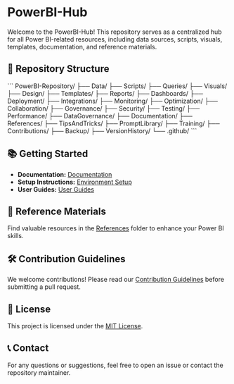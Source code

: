 # PowerBI-Hub

Welcome to the PowerBI-Hub! This repository serves as a centralized hub for all Power BI-related resources, including data sources, scripts, visuals, templates, documentation, and reference materials.

## 📁 Repository Structure
\```
PowerBI-Repository/
├── Data/
├── Scripts/
├── Queries/
├── Visuals/
├── Design/
├── Templates/
├── Reports/
├── Dashboards/
├── Deployment/
├── Integrations/
├── Monitoring/
├── Optimization/
├── Collaboration/
├── Governance/
├── Security/
├── Testing/
├── Performance/
├── DataGovernance/
├── Documentation/
├── References/
├── TipsAndTricks/
├── PromptLibrary/
├── Training/
├── Contributions/
├── Backup/
├── VersionHistory/
└── .github/
\```

## 📚 Getting Started

- **Documentation:** [Documentation](./Documentation/README.md)
- **Setup Instructions:** [Environment Setup](./Documentation/Setup/EnvironmentSetup.md)
- **User Guides:** [User Guides](./Documentation/UserGuides/README.md)

## 🔗 Reference Materials

Find valuable resources in the [References](./References/) folder to enhance your Power BI skills.

## 🛠️ Contribution Guidelines

We welcome contributions! Please read our [Contribution Guidelines](./Contributions/README.md) before submitting a pull request.

## 📄 License

This project is licensed under the [MIT License](./LICENSE).

## 📞 Contact

For any questions or suggestions, feel free to open an issue or contact the repository maintainer.
